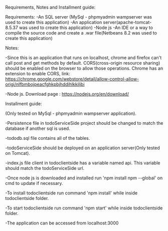Requirements, Notes and Installment guide:

Requirements:
-An SQL server (MySql - phpmyadmin wampserver was used to create this application)
-An application server(apache-tomcat-8.5.37 was used to create this application)
-Node js
-An IDE or a way to compile the source code and create a .war file(Netbeans 8.2 was used to create this application)
 
Notes:

-Since this is an application that runs on localhost, chrome and firefox can't call post and get methods by default. 
CORS(cross-origin resource sharing) should be enabled on the browser to allow those operations.
Chrome has an extension to enable CORS, link:
https://chrome.google.com/webstore/detail/allow-control-allow-origi/nlfbmbojpeacfghkpbjhddihlkkiljbi

-Node js. Download page : https://nodejs.org/en/download/ 




Installment guide:



(Only tested on MySql - phpmyadmin wampserver application). 

-Persistence file in todoServiceSide project should be changed to match the database if another sql is used.

-tododb.sql file contains all of the tables.


-todoServiceSide should be deployed on an application server(Only tested on Tomcat). 

-index.js file client in todoclientside has a variable named api. This variable should match the todoServiceSide url.


 
-Once node js is downloaded and installed run 'npm install npm --global' on cmd to update if necessary.

-To install todoclientside run command 'npm install' while inside todoclientside folder.

-To start todoclientside run command 'npm start' while inside todoclientside folder.

-The application can be accessed from localhost:3000



